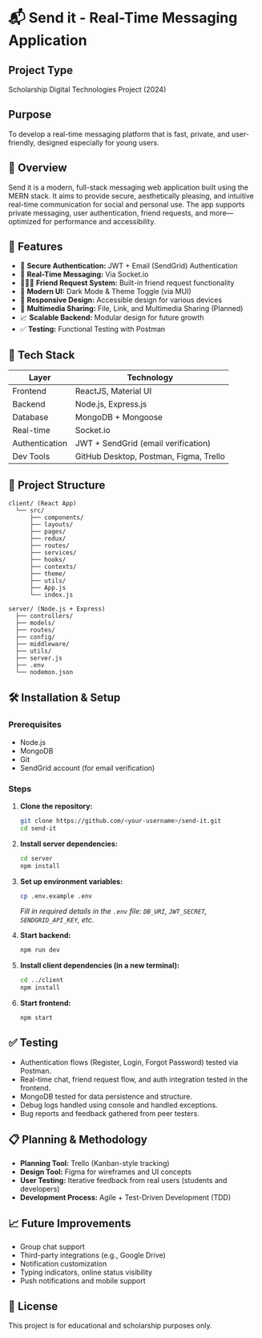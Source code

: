 # 📬 Send it - Real-Time Messaging Application

## Project Type
Scholarship Digital Technologies Project (2024)

## Purpose
To develop a real-time messaging platform that is fast, private, and user-friendly, designed especially for young users.

## 📌 Overview
Send it is a modern, full-stack messaging web application built using the MERN stack. It aims to provide secure, aesthetically pleasing, and intuitive real-time communication for social and personal use. The app supports private messaging, user authentication, friend requests, and more—optimized for performance and accessibility.

## 🚀 Features

-   🔐 **Secure Authentication:** JWT + Email (SendGrid) Authentication
-   💬 **Real-Time Messaging:** Via Socket.io
-   🧑‍🤝‍🧑 **Friend Request System:** Built-in friend request functionality
-   🎨 **Modern UI:** Dark Mode & Theme Toggle (via MUI)
-   📱 **Responsive Design:** Accessible design for various devices
-   📂 **Multimedia Sharing:** File, Link, and Multimedia Sharing (Planned)
-   📈 **Scalable Backend:** Modular design for future growth
-   ✅ **Testing:** Functional Testing with Postman

## 🧰 Tech Stack

| Layer       | Technology                     |
| ----------- | ------------------------------ |
| Frontend    | ReactJS, Material UI           |
| Backend     | Node.js, Express.js            |
| Database    | MongoDB + Mongoose             |
| Real-time   | Socket.io                      |
| Authentication | JWT + SendGrid (email verification) |
| Dev Tools   | GitHub Desktop, Postman, Figma, Trello |

## 📁 Project Structure

```
client/ (React App)
  └── src/
      ├── components/
      ├── layouts/
      ├── pages/
      ├── redux/
      ├── routes/
      ├── services/
      ├── hooks/
      ├── contexts/
      ├── theme/
      ├── utils/
      ├── App.js
      └── index.js

server/ (Node.js + Express)
  ├── controllers/
  ├── models/
  ├── routes/
  ├── config/
  ├── middleware/
  ├── utils/
  ├── server.js
  ├── .env
  └── nodemon.json
```

## 🛠️ Installation & Setup

### Prerequisites

-   Node.js
-   MongoDB
-   Git
-   SendGrid account (for email verification)

### Steps

1.  **Clone the repository:**

    ```bash
    git clone https://github.com/<your-username>/send-it.git
    cd send-it
    ```

2.  **Install server dependencies:**

    ```bash
    cd server
    npm install
    ```

3.  **Set up environment variables:**

    ```bash
    cp .env.example .env
    ```
    *Fill in required details in the `.env` file: `DB_URI`, `JWT_SECRET`, `SENDGRID_API_KEY`, etc.*

4.  **Start backend:**

    ```bash
    npm run dev
    ```

5.  **Install client dependencies (in a new terminal):**

    ```bash
    cd ../client
    npm install
    ```

6.  **Start frontend:**

    ```bash
    npm start
    ```

## ✅ Testing

-   Authentication flows (Register, Login, Forgot Password) tested via Postman.
-   Real-time chat, friend request flow, and auth integration tested in the frontend.
-   MongoDB tested for data persistence and structure.
-   Debug logs handled using console and handled exceptions.
-   Bug reports and feedback gathered from peer testers.

## 📋 Planning & Methodology

-   **Planning Tool:** Trello (Kanban-style tracking)
-   **Design Tool:** Figma for wireframes and UI concepts
-   **User Testing:** Iterative feedback from real users (students and developers)
-   **Development Process:** Agile + Test-Driven Development (TDD)

## 📈 Future Improvements

-   Group chat support
-   Third-party integrations (e.g., Google Drive)
-   Notification customization
-   Typing indicators, online status visibility
-   Push notifications and mobile support

## 📃 License

This project is for educational and scholarship purposes only.
